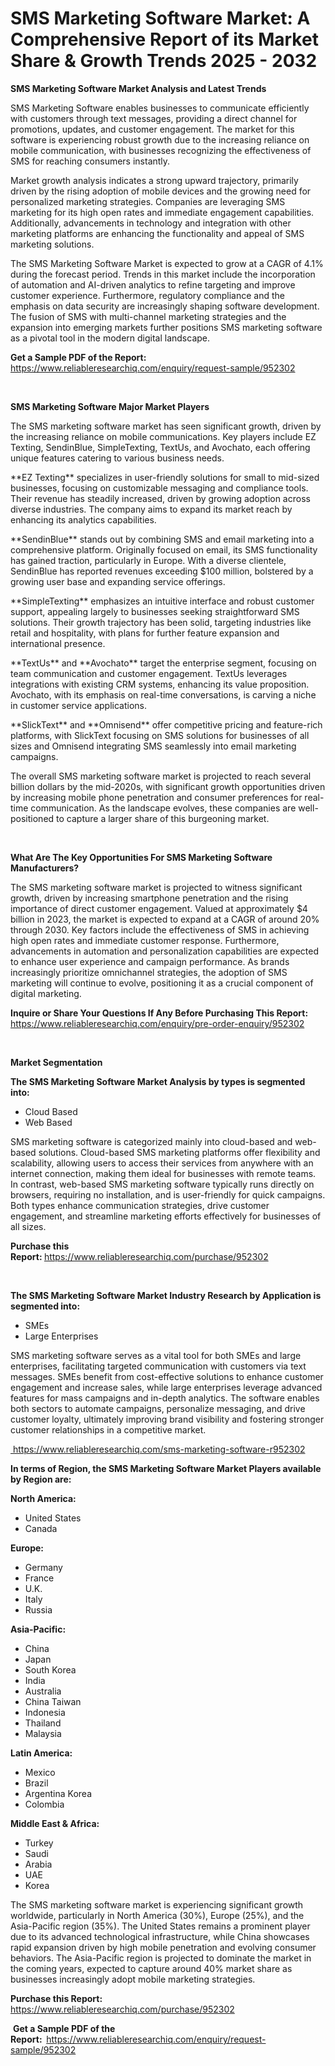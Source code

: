 <p><h1>SMS Marketing Software Market: A Comprehensive Report of its Market Share & Growth Trends 2025 - 2032</h1></p><p><strong>SMS Marketing Software Market Analysis and Latest Trends</strong></p>
<p><p>SMS Marketing Software enables businesses to communicate efficiently with customers through text messages, providing a direct channel for promotions, updates, and customer engagement. The market for this software is experiencing robust growth due to the increasing reliance on mobile communication, with businesses recognizing the effectiveness of SMS for reaching consumers instantly.</p><p>Market growth analysis indicates a strong upward trajectory, primarily driven by the rising adoption of mobile devices and the growing need for personalized marketing strategies. Companies are leveraging SMS marketing for its high open rates and immediate engagement capabilities. Additionally, advancements in technology and integration with other marketing platforms are enhancing the functionality and appeal of SMS marketing solutions.</p><p>The SMS Marketing Software Market is expected to grow at a CAGR of 4.1% during the forecast period. Trends in this market include the incorporation of automation and AI-driven analytics to refine targeting and improve customer experience. Furthermore, regulatory compliance and the emphasis on data security are increasingly shaping software development. The fusion of SMS with multi-channel marketing strategies and the expansion into emerging markets further positions SMS marketing software as a pivotal tool in the modern digital landscape.</p></p>
<p><strong>Get a Sample PDF of the Report:&nbsp;</strong> <a href="https://www.reliableresearchiq.com/enquiry/request-sample/952302?utm_campaign=2770&utm_medium=2&utm_source=Github&utm_content=ia&utm_term=17042025&utm_id=sms-marketing-software">https://www.reliableresearchiq.com/enquiry/request-sample/952302</a></p>
<p>&nbsp;</p>
<p><strong>SMS Marketing Software Major Market Players</strong></p>
<p><p>The SMS marketing software market has seen significant growth, driven by the increasing reliance on mobile communications. Key players include EZ Texting, SendinBlue, SimpleTexting, TextUs, and Avochato, each offering unique features catering to various business needs.</p><p>**EZ Texting** specializes in user-friendly solutions for small to mid-sized businesses, focusing on customizable messaging and compliance tools. Their revenue has steadily increased, driven by growing adoption across diverse industries. The company aims to expand its market reach by enhancing its analytics capabilities.</p><p>**SendinBlue** stands out by combining SMS and email marketing into a comprehensive platform. Originally focused on email, its SMS functionality has gained traction, particularly in Europe. With a diverse clientele, SendinBlue has reported revenues exceeding $100 million, bolstered by a growing user base and expanding service offerings.</p><p>**SimpleTexting** emphasizes an intuitive interface and robust customer support, appealing largely to businesses seeking straightforward SMS solutions. Their growth trajectory has been solid, targeting industries like retail and hospitality, with plans for further feature expansion and international presence.</p><p>**TextUs** and **Avochato** target the enterprise segment, focusing on team communication and customer engagement. TextUs leverages integrations with existing CRM systems, enhancing its value proposition. Avochato, with its emphasis on real-time conversations, is carving a niche in customer service applications.</p><p>**SlickText** and **Omnisend** offer competitive pricing and feature-rich platforms, with SlickText focusing on SMS solutions for businesses of all sizes and Omnisend integrating SMS seamlessly into email marketing campaigns.</p><p>The overall SMS marketing software market is projected to reach several billion dollars by the mid-2020s, with significant growth opportunities driven by increasing mobile phone penetration and consumer preferences for real-time communication. As the landscape evolves, these companies are well-positioned to capture a larger share of this burgeoning market.</p></p>
<p>&nbsp;</p>
<p><strong>What Are The Key Opportunities For SMS Marketing Software Manufacturers?</strong></p>
<p><p>The SMS marketing software market is projected to witness significant growth, driven by increasing smartphone penetration and the rising importance of direct customer engagement. Valued at approximately $4 billion in 2023, the market is expected to expand at a CAGR of around 20% through 2030. Key factors include the effectiveness of SMS in achieving high open rates and immediate customer response. Furthermore, advancements in automation and personalization capabilities are expected to enhance user experience and campaign performance. As brands increasingly prioritize omnichannel strategies, the adoption of SMS marketing will continue to evolve, positioning it as a crucial component of digital marketing.</p></p>
<p><strong>Inquire or Share Your Questions If Any Before Purchasing This Report:</strong> <a href="https://www.reliableresearchiq.com/enquiry/pre-order-enquiry/952302?utm_campaign=2770&utm_medium=2&utm_source=Github&utm_content=ia&utm_term=17042025&utm_id=sms-marketing-software">https://www.reliableresearchiq.com/enquiry/pre-order-enquiry/952302</a></p>
<p>&nbsp;</p>
<p><strong>Market Segmentation</strong></p>
<p><strong>The SMS Marketing Software Market Analysis by types is segmented into:</strong></p>
<p><ul><li>Cloud Based</li><li>Web Based</li></ul></p>
<p><p>SMS marketing software is categorized mainly into cloud-based and web-based solutions. Cloud-based SMS marketing platforms offer flexibility and scalability, allowing users to access their services from anywhere with an internet connection, making them ideal for businesses with remote teams. In contrast, web-based SMS marketing software typically runs directly on browsers, requiring no installation, and is user-friendly for quick campaigns. Both types enhance communication strategies, drive customer engagement, and streamline marketing efforts effectively for businesses of all sizes.</p></p>
<p><strong>Purchase this Report:&nbsp;</strong><a href="https://www.reliableresearchiq.com/purchase/952302?utm_campaign=2770&utm_medium=2&utm_source=Github&utm_content=ia&utm_term=17042025&utm_id=sms-marketing-software">https://www.reliableresearchiq.com/purchase/952302</a></p>
<p>&nbsp;</p>
<p><strong>The SMS Marketing Software Market Industry Research by Application is segmented into:</strong></p>
<p><ul><li>SMEs</li><li>Large Enterprises</li></ul></p>
<p><p>SMS marketing software serves as a vital tool for both SMEs and large enterprises, facilitating targeted communication with customers via text messages. SMEs benefit from cost-effective solutions to enhance customer engagement and increase sales, while large enterprises leverage advanced features for mass campaigns and in-depth analytics. The software enables both sectors to automate campaigns, personalize messaging, and drive customer loyalty, ultimately improving brand visibility and fostering stronger customer relationships in a competitive market.</p></p>
<p><a href="https://www.reliableresearchiq.com/sms-marketing-software-r952302?utm_campaign=2770&utm_medium=2&utm_source=Github&utm_content=ia&utm_term=17042025&utm_id=sms-marketing-software">&nbsp;https://www.reliableresearchiq.com/sms-marketing-software-r952302</a></p>
<p><strong>In terms of Region, the SMS Marketing Software Market Players available by Region are:</strong></p>
<p>
    <p> <strong> North America: </strong>
        <ul>
            <li>United States</li>
            <li>Canada</li>
        </ul>
        </p> 
    <p> <strong> Europe: </strong>
        <ul>
            <li>Germany</li>
            <li>France</li>
            <li>U.K.</li>
            <li>Italy</li>
            <li>Russia</li>
        </ul>
        </p> 
    <p> <strong> Asia-Pacific: </strong>
        <ul>
            <li>China</li>
            <li>Japan</li>
            <li>South Korea</li>
            <li>India</li>
            <li>Australia</li>
            <li>China Taiwan</li>
            <li>Indonesia</li>
            <li>Thailand</li>
            <li>Malaysia</li>
        </ul>
        </p> 
    <p> <strong> Latin America: </strong>
        <ul>
            <li>Mexico</li>
            <li>Brazil</li>
            <li>Argentina Korea</li>
            <li>Colombia</li>
        </ul>
        </p> 
    <p> <strong> Middle East & Africa: </strong>
        <ul>
            <li>Turkey</li>
            <li>Saudi</li>
            <li>Arabia</li>
            <li>UAE</li>
            <li>Korea</li>
        </ul>
    </p>
    </p>
<p><p>The SMS marketing software market is experiencing significant growth worldwide, particularly in North America (30%), Europe (25%), and the Asia-Pacific region (35%). The United States remains a prominent player due to its advanced technological infrastructure, while China showcases rapid expansion driven by high mobile penetration and evolving consumer behaviors. The Asia-Pacific region is projected to dominate the market in the coming years, expected to capture around 40% market share as businesses increasingly adopt mobile marketing strategies.</p></p>
<p><strong>Purchase this Report: </strong><a href="https://www.reliableresearchiq.com/purchase/952302?utm_campaign=2770&utm_medium=2&utm_source=Github&utm_content=ia&utm_term=17042025&utm_id=sms-marketing-software">https://www.reliableresearchiq.com/purchase/952302</a></p>
<p>&nbsp;<strong>Get a Sample PDF of the Report:&nbsp;&nbsp;</strong><a href="https://www.reliableresearchiq.com/enquiry/request-sample/952302?utm_campaign=2770&utm_medium=2&utm_source=Github&utm_content=ia&utm_term=17042025&utm_id=sms-marketing-software">https://www.reliableresearchiq.com/enquiry/request-sample/952302</a></p>
<p><strong></strong></p>
<p><p></p><p></p><p></p></p>